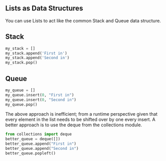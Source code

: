 ## Lists as Data Structures

You can use Lists to act like the common Stack and Queue data structure.

## Stack

```python
my_stack = []
my_stack.append('First in')
my_stack.append('Second in')
my_stack.pop()
```

## Queue

```python
my_queue = []
my_queue.insert(0, "First in")
my_queue.insert(0, "Second in")
my_queue.pop()
```

The above approach is inefficient;  from a runtime perspective given that every element in the list needs to be shifted over by one every insert. A better approach is to use the deque from the collections module.

```python
from collections import deque
better_queue = deque([])
better_queue.append("First in")
better_queue.append("Second in")
better_queue.popleft()
```